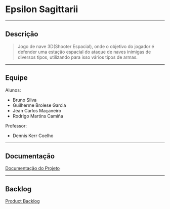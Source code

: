 # Epsilon Sagittarii #


---


## Descrição ##

> Jogo de nave 3D(Shooter Espacial), onde o objetivo do jogador é defender uma estação espacial do ataque de naves inimigas de diversos tipos, utilizando para isso vários tipos de armas.


---


## Equipe ##

Alunos:
  * Bruno Silva
  * Guilherme Brolese Garcia
  * Jean Carlos Maçaneiro
  * Rodrigo Martins Camiña

Professor:
  * Dennis Kerr Coelho


---


## Documentação ##

[Documentação do Projeto](ProjectDocuments.md)


---


## Backlog ##

[Product Backlog](ProductBacklog.md)